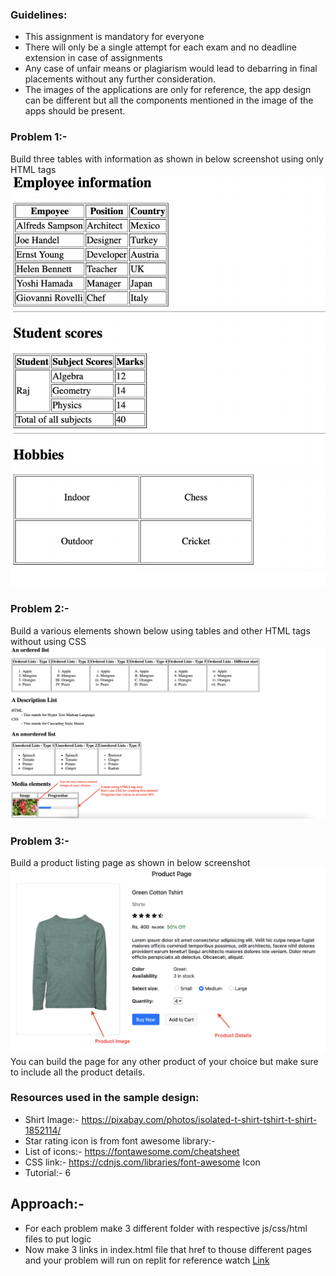 ### Guidelines:
* This assignment is mandatory for everyone
* There will only be a single attempt for each exam and no deadline extension in case of assignments
*  Any case of unfair means or plagiarism would lead to debarring in final placements without any further consideration.
* The images of the applications are only for reference, the app design can be different but all the components mentioned in the image of the apps should be present.

### Problem 1:-
Build three tables with information as shown in below screenshot using only HTML tags
![image](Resources/image.png)
### Problem 2:-
Build a various elements shown below using tables and other HTML tags without using CSS
![image](Resources/image_2.png)
### Problem 3:-
Build a product listing page as shown in below screenshot
![image](Resources/image_3.png)
You can build the page for any other product of your choice but make sure to include
all the product details.
### Resources used in the sample design: 
* Shirt Image:- https://pixabay.com/photos/isolated-t-shirt-tshirt-t-shirt-1852114/
* Star rating icon is from font awesome library:-
* List of icons:- https://fontawesome.com/cheatsheet
* CSS link:- https://cdnjs.com/libraries/font-awesome Icon
* Tutorial:- 6

## Approach:-

* For each problem make 3 different folder with respective js/css/html files to put logic
* Now make 3 links in index.html file that href to thouse different pages and your problem will run on replit
for reference watch [Link](https://www.youtube.com/watch?v=SHjKyQZ6wo8)